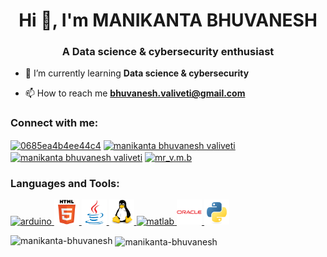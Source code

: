 <h1 align="center">Hi 👋, I'm MANIKANTA BHUVANESH</h1>
<h3 align="center">A Data science & cybersecurity enthusiast</h3>

- 🌱 I’m currently learning **Data science & cybersecurity**

- 📫 How to reach me **bhuvanesh.valiveti@gmail.com**

<h3 align="left">Connect with me:</h3>
<p align="left">
<a href="https://twitter.com/0685ea4b4ee44c4" target="blank"><img align="center" src="https://raw.githubusercontent.com/rahuldkjain/github-profile-readme-generator/master/src/images/icons/Social/twitter.svg" alt="0685ea4b4ee44c4" height="30" width="40" /></a>
<a href="https://linkedin.com/in/Manikanta Bhuvanesh Valiveti" target="blank"><img align="center" src="https://raw.githubusercontent.com/rahuldkjain/github-profile-readme-generator/master/src/images/icons/Social/linked-in-alt.svg" alt="manikanta bhuvanesh valiveti" height="30" width="40" /></a>
<a href="https://fb.com/manikanta bhuvanesh valiveti" target="blank"><img align="center" src="https://raw.githubusercontent.com/rahuldkjain/github-profile-readme-generator/master/src/images/icons/Social/facebook.svg" alt="manikanta bhuvanesh valiveti" height="30" width="40" /></a>
<a href="https://instagram.com/mr_v.m.b" target="blank"><img align="center" src="https://raw.githubusercontent.com/rahuldkjain/github-profile-readme-generator/master/src/images/icons/Social/instagram.svg" alt="mr_v.m.b" height="30" width="40" /></a>
</p>

<h3 align="left">Languages and Tools:</h3>
<p align="left"> <a href="https://www.arduino.cc/" target="_blank"> <img src="https://cdn.worldvectorlogo.com/logos/arduino-1.svg" alt="arduino" width="40" height="40"/> </a> <a href="https://www.w3.org/html/" target="_blank"> <img src="https://raw.githubusercontent.com/devicons/devicon/master/icons/html5/html5-original-wordmark.svg" alt="html5" width="40" height="40"/> </a> <a href="https://www.java.com" target="_blank"> <img src="https://raw.githubusercontent.com/devicons/devicon/master/icons/java/java-original.svg" alt="java" width="40" height="40"/> </a> <a href="https://www.linux.org/" target="_blank"> <img src="https://raw.githubusercontent.com/devicons/devicon/master/icons/linux/linux-original.svg" alt="linux" width="40" height="40"/> </a> <a href="https://www.mathworks.com/" target="_blank"> <img src="https://upload.wikimedia.org/wikipedia/commons/2/21/Matlab_Logo.png" alt="matlab" width="40" height="40"/> </a> <a href="https://www.oracle.com/" target="_blank"> <img src="https://raw.githubusercontent.com/devicons/devicon/master/icons/oracle/oracle-original.svg" alt="oracle" width="40" height="40"/> </a> <a href="https://www.python.org" target="_blank"> <img src="https://raw.githubusercontent.com/devicons/devicon/master/icons/python/python-original.svg" alt="python" width="40" height="40"/> </a> </p>

<p><img align="left" src="https://github-readme-stats.vercel.app/api/top-langs?username=manikanta-bhuvanesh&show_icons=true&locale=en&layout=compact" alt="manikanta-bhuvanesh" /></p>

<p>&nbsp;<img align="center" src="https://github-readme-stats.vercel.app/api?username=manikanta-bhuvanesh&show_icons=true&locale=en" alt="manikanta-bhuvanesh" /></p>

